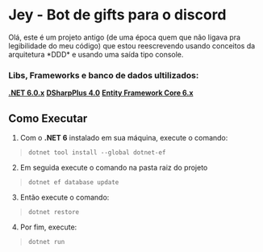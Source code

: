 # Jey - Bot de gifts para o discord

<p>Olá, este é um projeto antigo (de uma época quem que não ligava
 pra legibilidade do meu código) que estou reescrevendo usando 
conceitos da arquitetura *DDD* e usando uma saída tipo console.</p>

### Libs, Frameworks e banco de dados ultilizados:
**[.NET 6.0.x](https://dotnet.microsoft.com/pt-br/download/dotnet/6.0)**
**[DSharpPlus 4.0](https://github.com/DSharpPlus/DSharpPlus)**
**[Entity Framework Core 6.x](https://github.com/dotnet/efcore)**
## Como Executar

1) Com o **.NET 6** instalado em sua máquina, execute o comando:
>```dotnet tool install --global dotnet-ef```

2) Em seguida execute o comando na pasta raiz do projeto
>```dotnet ef database update```

3) Então execute o comando:
>```dotnet restore```

4) Por fim, execute:
>```dotnet run```


